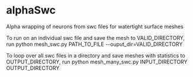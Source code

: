 # alphaSwc
Alpha wrapping of neurons from swc files for watertight surface meshes

To run on an individual swc file and save the mesh to VALID_DIRECTORY, run
python mesh_swc.py PATH_TO_FILE --ouput_dir=VALID_DIRECTORY

To loop over all swc files in a directory and save meshes with statistics to OUTPUT_DIRECTORY, run 
python mesh_many_swc.py INPUT_DIRECTORY OUTPUT_DIRECTORY
